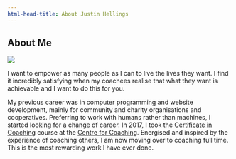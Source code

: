 ```yaml
---
html-head-title: About Justin Hellings
---
```

## About Me

<div class="about-justin-hellings-flex-container">
    <div class="box">
        <img src="/img/justin-hellings-photo.jpg">
    </div>
    <div class="box">
        <p>I want to empower as many people as I can to live the lives they want. I find it incredibly satisfying when my coachees realise that what they want is achievable and I want to do this for you.</p>
        <p>My previous career was in computer programming and website development, mainly for community and charity organisations and cooperatives. Preferring to work with humans rather than machines, I started looking for a change of career. In 2017, I took the <a href="//www.centreforcoaching.com/cert-in-coaching">Certificate in Coaching</a> course at the <a href="//www.centreforcoaching.com/">Centre for Coaching</a>. Energised and inspired by the experience of coaching others, I am now moving over to coaching full time. This is the most rewarding work I have ever done.</p>
    </div>
</div>